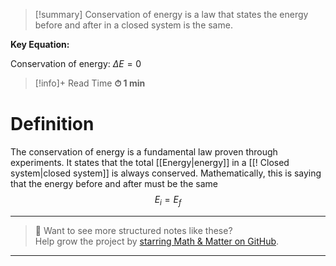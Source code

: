 
> [!summary]
Conservation of energy is a law that states the energy before and after in a closed system is the same.
> 
**Key Equation:**
>
Conservation of energy:
$\Delta E =0$

>[!info]+ Read Time
**⏱ 1 min**

# Definition
The conservation of energy is a fundamental law proven through experiments. It states that the total [[Energy|energy]] in a [[! Closed system|closed system]] is always conserved. Mathematically, this is saying that the energy before and after must be the same
$$
E_{i} = E_{f}
$$


---

> 📂 Want to see more structured notes like these?  
> Help grow the project by [starring Math & Matter on GitHub](https://github.com/rajeevphysics/Obsidian-MathMatter).

---
